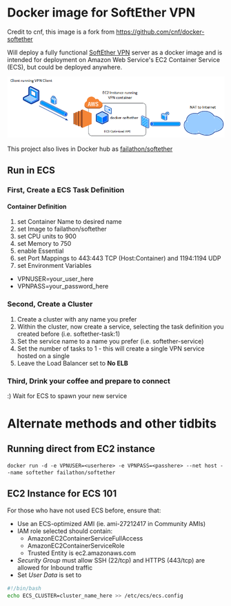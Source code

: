 # Docker image for SoftEther VPN

Credit to cnf, this image is a fork from https://github.com/cnf/docker-softether

Will deploy a fully functional [SoftEther VPN](https://www.softether.org) server as a docker image and is intended for deployment on Amazon Web Service's EC2 Container Service (ECS), but could be deployed anywhere.

![overview diagram](https://raw.githubusercontent.com/failathon/docker-softether/master/misc/overview.png)

This project also lives in Docker hub as [failathon/softether](https://registry.hub.docker.com/u/failathon/softether/)

## Run in ECS

### First, Create a ECS Task Definition

#### Container Definition

1. set Container Name to desired name
2. set Image to failathon/softether
3. set CPU units to 900
4. set Memory to 750
5. enable Essential
6. set Port Mappings to 443:443 TCP (Host:Container) and 1194:1194 UDP
7. set Environment Variables
  * VPNUSER=your_user_here
  * VPNPASS=your_password_here
        
### Second, Create a Cluster
1. Create a cluster with any name you prefer
2. Within the cluster, now create a service, selecting the task definition you created before (i.e. softether-task:1)
3. Set the service name to a name you prefer (i.e. softether-service)
4. Set the number of tasks to 1 - this will create a single VPN service hosted on a single 
5. Leave the Load Balancer set to __No ELB__

### Third, Drink your coffee and prepare to connect
:) Wait for ECS to spawn your new service


# Alternate methods and other tidbits

## Running direct from EC2 instance

    docker run -d -e VPNUSER=<userhere> -e VPNPASS=<passhere> --net host --name softether failathon/softether

## EC2 Instance for ECS 101
For those who have not used ECS before, ensure that:

* Use an ECS-optimized AMI (ie. ami-27212417 in Community AMIs)
* IAM role selected should contain:
  * AmazonEC2ContainerServiceFullAccess
  * AmazonEC2ContainerServiceRole
  * Trusted Entity is ec2.amazonaws.com
* *Security Group* must allow SSH (22/tcp) and HTTPS (443/tcp) are allowed for Inbound traffic
* Set *User Data* is set to
```bash
#!/bin/bash
echo ECS_CLUSTER=cluster_name_here >> /etc/ecs/ecs.config
```
